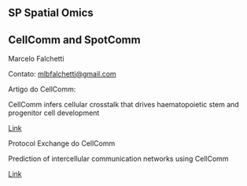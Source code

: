 ## SP Spatial Omics 

## CellComm and SpotComm

Marcelo Falchetti

Contato: mlbfalchetti@gmail.com

Artigo do CellComm: 

CellComm infers cellular crosstalk that drives haematopoietic stem and progenitor cell development

[Link](https://doi.org/10.1038/s41556-022-00884-1)

Protocol Exchange do CellComm

Prediction of intercellular communication networks using CellComm

[Link](https://protocolexchange.researchsquare.com/article/pex-1843/v1)
